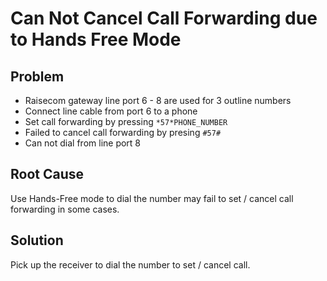 # Can Not Cancel Call Forwarding due to Hands Free Mode

## Problem
* Raisecom gateway line port 6 - 8 are used for 3 outline numbers
* Connect line cable from port 6 to a phone
* Set call forwarding by pressing `*57*PHONE_NUMBER`
* Failed to cancel call forwarding by presing `#57#`
* Can not dial from line port 8

## Root Cause
Use Hands-Free mode to dial the number may fail to set / cancel call forwarding in some cases.

## Solution
Pick up the receiver to dial the number to set / cancel call. 
